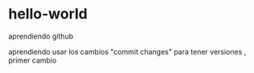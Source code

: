 # hello-world
aprendiendo github

aprendiendo usar los cambios "commit changes" para tener versiones , primer cambio
